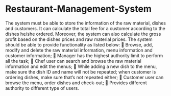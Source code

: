 # Restaurant-Management-System
The system must be able to store the information of the raw material, dishes and customers. It can calculate the total fee for a customer according to the dishes he/she ordered. Moreover, the system can also calculate the gross profit based on the dishes prices and raw material prices. The system should be able to provide functionality as listed below:  Browse, add, modify and delete the raw material information, menu information and customer information;  Manager has the highest authority limit to perform all the task;  Chef user can search and browse the raw material information and edit the menus;  While adding a new dish to the menu, make sure the dish ID and name will not be repeated; when customer is ordering dishes, make sure that’s not repeated either;  Customer user can browse the menu, order dishes and check-out;  Provides different authority to different type of users.
